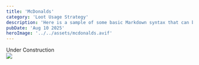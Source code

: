 ```yaml
---
title: 'McDonalds'
category: 'Loot Usage Strategy'
description: 'Here is a sample of some basic Markdown syntax that can be used when writing Markdown content in Astro.'
pubDate: 'Aug 10 2025'
heroImage: '../../assets/mcdonalds.avif'
---
```


<div class="text-center text-2xl">Under Construction</div>

<img class="m-auto" src="https://t3.ftcdn.net/jpg/03/53/83/92/360_F_353839266_8yqhN0548cGxrl4VOxngsiJzDgrDHxjG.jpg"/>
